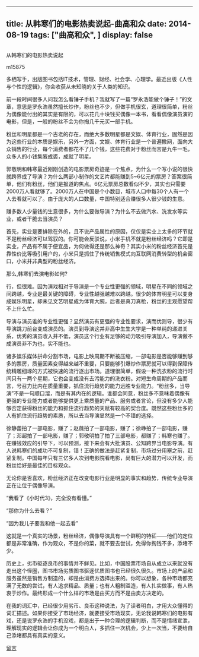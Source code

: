 
---
title:   从韩寒们的电影热卖说起-曲高和众
date: 2014-08-19
tags: ["曲高和众", ]
display: false
---


## 



从韩寒们的电影热卖说起




m15875




多栖写手，出版图书包括IT技术，管理、财经、社会学、心理学。最近出版《人性与个性的逻辑》，你会收获从未知晓的关于人类的知识。


前一段时间很多人问我怎么看锤子手机？我就写了一篇“罗永浩能做个锤子！”的文章，意思是罗永浩虽然擅长炒作，粉丝也不少，但做手机很玄，道理很简单，粉丝为偶像能付出的其实是有限的，可以花几十块钱买偶像一本书，看看偶像演员演的电影，但是，一般的粉丝不会为你掏几千元买一部手机。

 

粉丝和明星都是一个古老的存在，而绝大多数明星都是文娱、体育行业，固然是因为这些行业的本质是娱乐，另外一方面，文娱、体育行业是一个普遍撒网，面向大众销售的行业，每个消费者都花不了几个钱，这些花费对于粉丝而言是九牛一毛，众多人的小钱集腋成裘，成就了明星。

 

郭敬明和韩寒最近刚刚创造的电影票房奇迹是一个焦点，为什么一个写小说的很快就跨界成了导演？为什么两部小制作的文艺片都能赚到5~6亿元的票房？答案很简单，他们有粉丝，他们是报道的焦点。6亿元票房总数看似不少，其实也只需要2000万人看就够了。2000万人在中国是个小数目，城市人口中每30个人有一个人去看就可以了。由于庞大的人口数量，中国特别适合赚很多人很少钱的生意。

 

赚多数人少量钱的生意很多，为什么要做导演？为什么不去做汽水、洗发水等实业，或者干脆去当演员？

 

首先，实业是要排除在外的，且不说产品属性的原因，仅仅是实业上太多的环节就不是粉丝经济可以驾驭的。你可能会反驳说，小米手机不就是粉丝经济吗？它即是实业，产品有不属于便宜品，为何做得还是那么神奇？其实小米的粉丝经济首先是靠性价比等吸引用户的，小米只是抓住了传统销售模式向互联网消费转型的机会窗口，小米并非典型的粉丝经济。

 

那么,韩寒们去演电影如何?

 

行，但很难。因为演戏相对于导演是一个专业性更强的领域，明星在不同的领域之间跨越，专业是最关键的障碍，专业性越强越难以跨越。很少的体育明星可以变身成娱乐明星，却未见文艺明星成为体育大腕，后者是真刀真枪，粉丝的主观愿望帮不上什么忙。

 

导演与演员谁的专业性更强？显然演员有更强的专业性要求，演而优则导，很少有导演跳刀前台变成演员的。演员到导演这并非高中生生大学是一种单纯的递进关系，优秀的演员收入并不低，演员这个行业有足够的动力吸引导演加入，导演做不成演员非不为也，实不能也。

 

诸多娱乐媒体拼命分割市场，电影上映周期不断被压缩，一部电影是否能够赚到够多的票房，质量因素变得越来越不重要，只要能够引爆炒作票房就可以得到保障传统精雕细琢的方式被快速的流行逐出市场。道理很简单，假设一种洗衣粉的流行时间只有一两个星期，它也会变成没有去污能力的洗衣粉。对短生命周期的产品而言，号召力比内在质量重要，抓住流行趋势的能力远胜专业能力。“粉丝多，当导演”不是一句顺口溜，而是有其内在的逻辑。谁都会同意，粉丝多不意味着偶像有更强的专业能力或者能够提供更上乘质量的产品、服务或者言论，但没有多少人能够否定获得粉丝的能力和抓住流行趋势的天赋有较高的契合度。既然这些粉丝多的人有抓住流行趋势的素质，所以去当导演显然是一个不错的选择。

 

徐静蕾拍了一部电影，赚了；赵薇拍了一部电影，赚了；徐峥拍了一部电影，赚了；邓超拍了一部电影，赚了；郭敬明拍了拍了三部电影，都赚了；韩寒也赚了。在赚钱效应的引导下，可以预测，接下来会有大批演员、公知跨界当电影导演。有人说韩寒们的成功不可复制，错！正确的做法是赶紧复制，市场过分用塞之前，赶紧复制。中国每年只有三亿多人次到电影院看电影，尚有巨大的潜力可以开发，而粉丝恰好是最佳的目标观众。

 

无论你是否喜欢，粉丝经济正在改变电影行业是明显的事实和趋势，传统专业导演正在让位于偶像导演。

 

“我看了《小时代3》，完全没有看懂。”

 

“那你为什么去看？”

 

“因为我儿子要我和他一起去看”

 

这就是一个真实的场景，粉丝经济，偶像导演具有一个鲜明的特征——他们的定位都是非常准确，作为观众，不是你的菜，就不要去尝试，免得你掏钱不多，添堵不少。

 

历史上，劣币驱逐良币的事情并不鲜见。比如，中国股票市场自从成立以来就没有走出这个怪圈，图书市场劣质图书驱逐优质图书也已经很久很久。市场上的产品和服务虽然是销售方制造的，却是由消费方选择出来的。你可以想象，各种市场都充满了无数的尝试，有人追求精品、质量；也有人粗制滥造，有人扎实做事，有人热衷于炒作。最终形成一个什么样的市场是由买方而不是由卖方决定的。

 

在我的词汇中，已经很少用劣币、良币这种说法，为了读者明白，才用大众懂得的词汇描述。如果你接受了市场经济，就要接受市场现实，无论我说韩寒们的电影有戏，还是说罗永浩的手机没戏，都是出于一种合理的逻辑判断，而不是情绪宣泄，理解现实的逻辑会让你成为一个明白人，多抓住一次机会，少上一次当，不要给自己添堵都具有真实的意义。









[留言](javascript:;)


